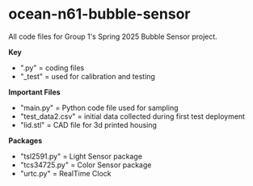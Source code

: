 # ocean-n61-bubble-sensor
All code files for Group 1's Spring 2025 Bubble Sensor project.

**Key**
- ".py" = coding files
- "_test" = used for calibration and testing

**Important Files**
- "main.py" = Python code file used for sampling
- "test_data2.csv" = initial data collected during first test deployment
- "lid.stl" = CAD file for 3d printed housing

**Packages**
- "tsl2591.py" = Light Sensor package
- "tcs34725.py" = Color Sensor package
- "urtc.py" = RealTime Clock

